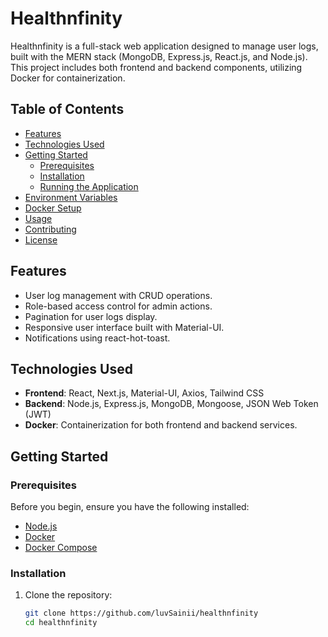 # Healthnfinity

Healthnfinity is a full-stack web application designed to manage user logs, built with the MERN stack (MongoDB, Express.js, React.js, and Node.js). This project includes both frontend and backend components, utilizing Docker for containerization.

## Table of Contents

- [Features](#features)
- [Technologies Used](#technologies-used)
- [Getting Started](#getting-started)
  - [Prerequisites](#prerequisites)
  - [Installation](#installation)
  - [Running the Application](#running-the-application)
- [Environment Variables](#environment-variables)
- [Docker Setup](#docker-setup)
- [Usage](#usage)
- [Contributing](#contributing)
- [License](#license)

## Features

- User log management with CRUD operations.
- Role-based access control for admin actions.
- Pagination for user logs display.
- Responsive user interface built with Material-UI.
- Notifications using react-hot-toast.

## Technologies Used

- **Frontend**: React, Next.js, Material-UI, Axios, Tailwind CSS
- **Backend**: Node.js, Express.js, MongoDB, Mongoose, JSON Web Token (JWT)
- **Docker**: Containerization for both frontend and backend services.

## Getting Started

### Prerequisites

Before you begin, ensure you have the following installed:

- [Node.js](https://nodejs.org/)
- [Docker](https://www.docker.com/)
- [Docker Compose](https://docs.docker.com/compose/)

### Installation

1. Clone the repository:

   ```bash
   git clone https://github.com/luvSainii/healthnfinity
   cd healthnfinity
